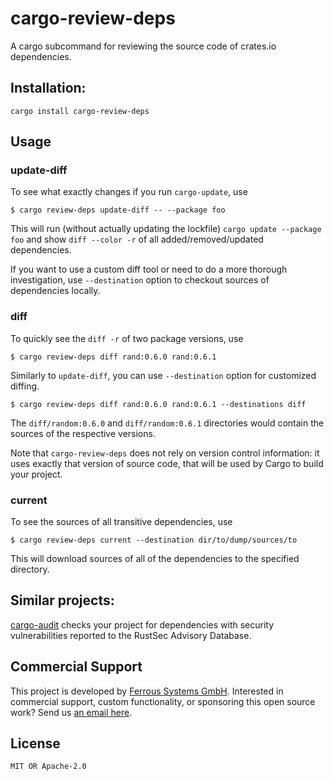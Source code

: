 # cargo-review-deps

A cargo subcommand for reviewing the source code of crates.io dependencies.

## Installation:

```
cargo install cargo-review-deps
```

## Usage

### update-diff

To see what exactly changes if you run `cargo-update`, use

```
$ cargo review-deps update-diff -- --package foo
```

This will run (without actually updating the lockfile) `cargo update --package foo`
and show `diff --color -r` of all added/removed/updated dependencies.

If you want to use a custom diff tool or need to do a more thorough
investigation, use `--destination` option to checkout sources of dependencies
locally.

### diff

To quickly see the `diff -r` of two package versions, use

```
$ cargo review-deps diff rand:0.6.0 rand:0.6.1
```

Similarly to `update-diff`, you can use `--destination` option for customized
diffing.

```
$ cargo review-deps diff rand:0.6.0 rand:0.6.1 --destinations diff
```

The `diff/random:0.6.0` and `diff/random:0.6.1` directories would
contain the sources of the respective versions.

Note that `cargo-review-deps` does not rely on version control information: it
uses exactly that version of source code, that will be used by Cargo to build
your project.


### current

To see the sources of all transitive dependencies, use

```
$ cargo review-deps current --destination dir/to/dump/sources/to
```

This will download sources of all of the dependencies to the specified
directory.

## Similar projects:

[cargo-audit](https://github.com/RustSec/cargo-audit) checks your project for
dependencies with security vulnerabilities reported to the RustSec Advisory
Database.

## Commercial Support

This project is developed by [Ferrous Systems GmbH](https://ferrous-systems.com). Interested in commercial support, custom functionality, or sponsoring this open source work? Send us [an email here](mailto:commercial@ferrous-systems.com).

## License

`MIT OR Apache-2.0`
